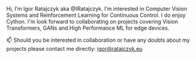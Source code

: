 Hi, I’m Igor Ratajczyk aka @IRatajczyk.
I’m interested in Computer Vision Systems and Reinforcement Learning for Continuous Control. I do enjoy Cython.
I'm look forward to collaborating on projects covering Vision Transformers, GANs and High Performance ML for edge devices.

📫 Should you be interested in collaboration or have any doubts about my projects please contact me directly: igor@ratajczyk.eu

<!---
IRatajczyk/IRatajczyk is a ✨ special ✨ repository because its `README.md` (this file) appears on your GitHub profile.
You can click the Preview link to take a look at your changes.
--->
